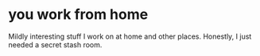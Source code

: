# you work from home
Mildly interesting stuff I work on at home and other places. 
Honestly, I just needed a secret stash room.
